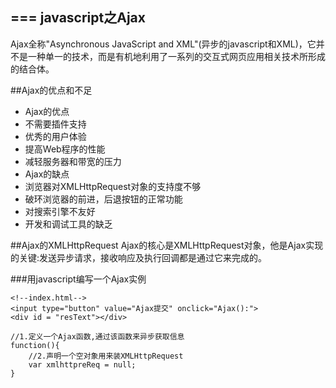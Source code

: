 ===
javascript之Ajax
---

Ajax全称"Asynchronous JavaScript and XML"(异步的javascript和XML)，它并不是一种单一的技术，而是有机地利用了一系列的交互式网页应用相关技术所形成的结合体。

##Ajax的优点和不足
- Ajax的优点
 - 不需要插件支持
 - 优秀的用户体验
 - 提高Web程序的性能
 - 减轻服务器和带宽的压力
- Ajax的缺点
 - 浏览器对XMLHttpRequest对象的支持度不够
 - 破环浏览器的前进，后退按钮的正常功能
 - 对搜索引擎不友好
 - 开发和调试工具的缺乏

##Ajax的XMLHttpRequest
Ajax的核心是XMLHttpRequest对象，他是Ajax实现的关键:发送异步请求，接收响应及执行回调都是通过它来完成的。

###用javascript编写一个Ajax实例

```
<!--index.html-->
<input type="button" value="Ajax提交" onclick="Ajax():">
<div id = "resText"></div>
```

```
//1.定义一个Ajax函数,通过该函数来异步获取信息
function(){
	//2.声明一个空对象用来装XMLHttpRequest
    var xmlhttpreReq = null;
}
```
